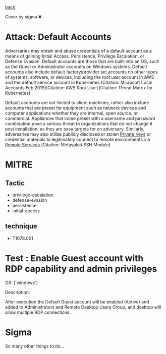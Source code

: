 [back](../index.md)

Cover by sigma :x: 

# Attack: Default Accounts

 Adversaries may obtain and abuse credentials of a default account as a means of gaining Initial Access, Persistence, Privilege Escalation, or Defense Evasion. Default accounts are those that are built-into an OS, such as the Guest or Administrator accounts on Windows systems. Default accounts also include default factory/provider set accounts on other types of systems, software, or devices, including the root user account in AWS and the default service account in Kubernetes.(Citation: Microsoft Local Accounts Feb 2019)(Citation: AWS Root User)(Citation: Threat Matrix for Kubernetes)

Default accounts are not limited to client machines, rather also include accounts that are preset for equipment such as network devices and computer applications whether they are internal, open source, or commercial. Appliances that come preset with a username and password combination pose a serious threat to organizations that do not change it post installation, as they are easy targets for an adversary. Similarly, adversaries may also utilize publicly disclosed or stolen [Private Keys](https://attack.mitre.org/techniques/T1552/004) or credential materials to legitimately connect to remote environments via [Remote Services](https://attack.mitre.org/techniques/T1021).(Citation: Metasploit SSH Module)

# MITRE
## Tactic
  - privilege-escalation
  - defense-evasion
  - persistence
  - initial-access

## technique
  - T1078.001

# Test : Enable Guest account with RDP capability and admin privileges

OS: ['windows']

Description:

 After execution the Default Guest account will be enabled (Active) and added to Administrators and Remote Desktop Users Group,
and desktop will allow multiple RDP connections.


# Sigma

 So many other things to do...